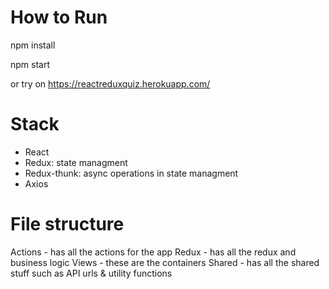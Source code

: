 
# How to Run
npm install

npm start

or 
try on https://reactreduxquiz.herokuapp.com/
# Stack
- React
- Redux: state managment
- Redux-thunk: async operations in state managment
- Axios
# File structure
Actions - has all the actions for the app
Redux - has all the redux and business logic
Views - these are the containers 
Shared - has all the shared stuff such as API urls & utility functions
